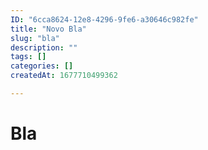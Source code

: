 ```yaml
---
ID: "6cca8624-12e8-4296-9fe6-a30646c982fe"
title: "Novo Bla"
slug: "bla"
description: ""
tags: []
categories: []
createdAt: 1677710499362

---
```

# Bla